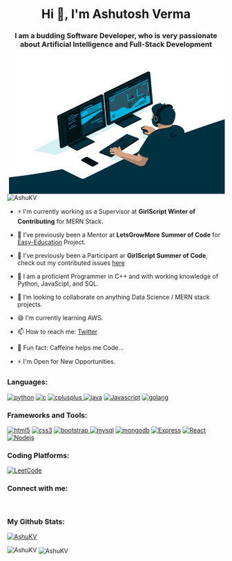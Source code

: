 <h1 align="center">Hi 👋, I'm Ashutosh  Verma</h1>
<h3 align="center">I am a budding Software Developer, who is very passionate about Artificial Intelligence and Full-Stack Development</h3>

<img align="right" alt="GIF" src="code.gif" width="500" height="320" />

<p align="left"> <img src="https://komarev.com/ghpvc/?username=AshuKV&label=Profile%20views&color=0e75b6&style=flat" alt="AshuKV" /> </p>

- ⚡ I'm currently working as a Supervisor at **GirlScript Winter of Contributing** for MERN Stack. 

- 🔭 I’ve previously been a Mentor at **LetsGrowMore Summer of Code** for [Easy-Education](https://github.com/luckykumarirai/easy-education) Project.

- 👯 I've previously been a Participant ar **GirlScript Summer of Code**, check out my contributed issues [here](https://github.com/issues?page=1&q=is%3Aclosed+is%3Aissue+assignee%3AAshuKV+label%3AGSSOC21) 

- 📝 I am a proficient Programmer in C++ and with working knowledge of Python, JavaScipt, and SQL.

- 👯 I’m looking to collaborate on anything Data Science / MERN stack projects.

- 😄 I’m currently learning AWS.

- 📫 How to reach me: [Twitter](https://twitter.com/Ashutos54650035)

- 📄 Fun fact: Caffeine helps me Code...

- ⚡ I'm Open for New Opportunities.


<h3 align="left">Languages:</h3>
<p align="left"><a href="https://img.shields.io/badge/Python-3776AB?style=for-the-badge&logo=python&logoColor=white" target="_blank"> <img src="https://img.shields.io/badge/Python-3776AB?style=for-the-badge&logo=python&logoColor=white" alt="python"/></a>
<a href="https://img.shields.io/badge/C-00599C?style=for-the-badge&logo=c&logoColor=white" target="_blank"> <img src="https://img.shields.io/badge/C-00599C?style=for-the-badge&logo=c&logoColor=white" alt="c"/></a>
<a href="https://img.shields.io/badge/C%2B%2B-00599C?style=for-the-badge&logo=c%2B%2B&logoColor=white" target="_blank"> <img src="https://img.shields.io/badge/C%2B%2B-00599C?style=for-the-badge&logo=c%2B%2B&logoColor=white" alt="cplusplus"/> </a>
<a href="https://img.shields.io/badge/Java-ED8B00?style=for-the-badge&logo=java&logoColor=white" target="_blank"> <img src="https://img.shields.io/badge/Java-ED8B00?style=for-the-badge&logo=java&logoColor=white" alt="java"/></a>
<a href="https://img.shields.io/badge/Javascript-ED8B00?style=for-the-badge&logo=Javascript&logoColor=white" target="_blank"> <img src="https://img.shields.io/badge/Javascript-ED8B00?style=for-the-badge&logo=Javascript&logoColor=white" alt="Javascript"/></a>
<a href="https://img.shields.io/badge/golang-ED8B00?style=for-the-badge&logo=golang&logoColor=white" target="_blank"> <img src="https://img.shields.io/badge/golang-ED8B00?style=for-the-badge&logo=golang&logoColor=white" alt="golang"/></a></p>


<h3 align="left">Frameworks and Tools:</h3>
<p align="left">
<a href="https://img.shields.io/badge/HTML-239120?style=for-the-badge&logo=html5&logoColor=white" target="_blank"> <img src="https://img.shields.io/badge/HTML-239120?style=for-the-badge&logo=html5&logoColor=white" alt="html5"/></a>
<a href="https://img.shields.io/badge/CSS-239120?&style=for-the-badge&logo=css3&logoColor=white" target="_blank"> <img src="https://img.shields.io/badge/CSS-239120?&style=for-the-badge&logo=css3&logoColor=white" alt="css3"/></a>
<a href="https://img.shields.io/badge/Bootstrap-563D7C?style=for-the-badge&logo=bootstrap&logoColor=white" target="_blank"> <img src="https://img.shields.io/badge/Bootstrap-563D7C?style=for-the-badge&logo=bootstrap&logoColor=white" alt="bootstrap"/>
</a> 
<a href="	https://img.shields.io/badge/MySQL-00000F?style=for-the-badge&logo=mysql&logoColor=white"> <img src="https://img.shields.io/badge/MySQL-00000F?style=for-the-badge&logo=mysql&logoColor=white" alt="mysql"/></a>
<a href="https://img.shields.io/badge/mongodb-239120?style=for-the-badge&logo=mongodb&logoColor=white" target="_blank"> <img src="https://img.shields.io/badge/mongodb-239120?style=for-the-badge&logo=mongodb&logoColor=white" alt="mongodb"/></a>
<a href="https://img.shields.io/badge/Express-239120?style=for-the-badge&logo=Express&logoColor=white" target="_blank"> <img src="https://img.shields.io/badge/Express-239120?style=for-the-badge&logo=Express&logoColor=white" alt="Express"/></a>
<a href="https://img.shields.io/badge/React-239120?style=for-the-badge&logo=React&logoColor=white" target="_blank"> <img src="https://img.shields.io/badge/React-239120?style=for-the-badge&logo=React&logoColor=white" alt="React"/></a>
<a href="https://img.shields.io/badge/Node.js-239120?style=for-the-badge&logo=Node.js&logoColor=white" target="_blank"> <img src="https://img.shields.io/badge/Node.js-239120?style=for-the-badge&logo=Node.js&logoColor=white" alt="Nodejs"/></a>

<h3 align="left">Coding Platforms:</h3>
<p align="left">
<a href="https://leetcode.com/ashuKv/"><img alt="LeetCode" src="https://img.shields.io/badge/-leetcode-2EC866?style=for-the-badge&logo=leetcode&logoColor=white"/></a>
</p>


<h3 align="left">Connect with me:</h3>
<p align="left">
<a href="https://www.linkedin.com/in/ashutosh-kumar-verma-858134159/" target="blank"><img align="center" src="https://img.shields.io/badge/LinkedIn-0077B5?style=for-the-badge&logo=linkedin&logoColor=white" alt=""/></a>
<a href="https://www.facebook.com/ashutosh.verma.5836/" target="blank"><img align="center" src="https://img.shields.io/badge/Facebook-1877F2?style=for-the-badge&logo=facebook&logoColor=white" alt=""/></a>
<a href="https://twitter.com/Ashutos54650035" target="blank"><img align="center" src="https://img.shields.io/badge/twitter-1877F2?style=for-the-badge&logo=twitter&logoColor=white" alt=""/></a>
<a href="mailto:ashutosh99october@gmail.com" target="blank"><img align="center" src="https://img.shields.io/badge/Gmail-D14836?style=for-the-badge&logo=gmail&logoColor=white" alt=""/></a>
</p>


<h3 align="left">My Github Stats:</h3>
 
<p align="left">
	<a href="https://github.com/ryo-ma/github-profile-trophy"><img src="https://github-profile-trophy.vercel.app/?username=AshuKV&margin-w=5&margin-h=5&no-bg=true&no-frame=true&theme=onedark" alt="AshuKV" /></a>
</p>

<p><img align="left" src="https://github-readme-stats.vercel.app/api/top-langs?username=AshuKV&show_icons=true&locale=en&layout=compact" alt="AshuKV" /></p>

<p>&nbsp;<img align="center" src="https://github-readme-stats.vercel.app/api?username=AshuKV&show_icons=true&locale=en" alt="AshuKV" /></p>


<!--
**AshuKV/AshuKV** is a ✨ _special_ ✨ repository because its `README.md` (this file) appears on your GitHub profile.

Here are some ideas to get you started:

- 🔭 I’m currently working on ...
- 🌱 I’m currently learning ...
- 👯 I’m looking to collaborate on ...
- 🤔 I’m looking for help with ...
- 💬 Ask me about ...
- 📫 How to reach me: ...
- 😄 Pronouns: ...
- ⚡ Fun fact: ...
-->
